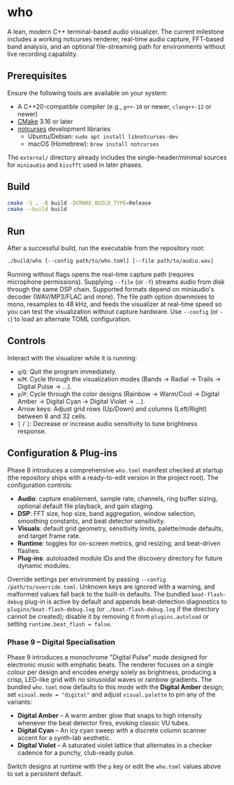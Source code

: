 # who

A lean, modern C++ terminal-based audio visualizer. The current milestone includes a working notcurses renderer, real-time audio capture, FFT-based band analysis, and an optional file-streaming path for environments without live recording capability.

## Prerequisites

Ensure the following tools are available on your system:

- A C++20-compatible compiler (e.g., `g++-10` or newer, `clang++-12` or newer)
- [CMake](https://cmake.org/) 3.16 or later
- [notcurses](https://github.com/dankamongmen/notcurses) development libraries
  - Ubuntu/Debian: `sudo apt install libnotcurses-dev`
  - macOS (Homebrew): `brew install notcurses`

The `external/` directory already includes the single-header/minimal sources for `miniaudio` and `kissfft` used in later phases.

## Build

```bash
cmake -S . -B build -DCMAKE_BUILD_TYPE=Release
cmake --build build
```

## Run

After a successful build, run the executable from the repository root:

```bash
./build/who [--config path/to/who.toml] [--file path/to/audio.wav]
```

Running without flags opens the real-time capture path (requires microphone permissions). Supplying `--file` (or `-f`) streams audio from disk through the same DSP chain. Supported formats depend on miniaudio's decoder (WAV/MP3/FLAC and more). The file path option downmixes to mono, resamples to 48 kHz, and feeds the visualizer at real-time speed so you can test the visualization without capture hardware. Use `--config` (or `-c`) to load an alternate TOML configuration.

## Controls

Interact with the visualizer while it is running:

- `q`/`Q`: Quit the program immediately.
- `m`/`M`: Cycle through the visualization modes (Bands → Radial → Trails → Digital Pulse → …).
- `p`/`P`: Cycle through the color designs (Rainbow → Warm/Cool → Digital Amber → Digital Cyan → Digital Violet → …).
- Arrow keys: Adjust grid rows (Up/Down) and columns (Left/Right) between 8 and 32 cells.
- `[` / `]`: Decrease or increase audio sensitivity to tune brightness response.

## Configuration & Plug-ins

Phase 8 introduces a comprehensive `who.toml` manifest checked at startup (the repository ships with a ready-to-edit version in the project root). The configuration controls:

- **Audio**: capture enablement, sample rate, channels, ring buffer sizing, optional default file playback, and gain staging.
- **DSP**: FFT size, hop size, band aggregation, window selection, smoothing constants, and beat detector sensitivity.
- **Visuals**: default grid geometry, sensitivity limits, palette/mode defaults, and target frame rate.
- **Runtime**: toggles for on-screen metrics, grid resizing, and beat-driven flashes.
- **Plug-ins**: autoloaded module IDs and the discovery directory for future dynamic modules.

Override settings per environment by passing `--config /path/to/override.toml`. Unknown keys are ignored with a warning, and malformed values fall back to the built-in defaults. The bundled `beat-flash-debug` plug-in is active by default and appends beat-detection diagnostics to `plugins/beat-flash-debug.log` (or `./beat-flash-debug.log` if the directory cannot be created); disable it by removing it from `plugins.autoload` or setting `runtime.beat_flash = false`.

### Phase 9 – Digital Specialisation

Phase 9 introduces a monochrome "Digital Pulse" mode designed for electronic music with emphatic beats. The renderer focuses on
a single colour per design and encodes energy solely as brightness, producing a crisp, LED-like grid with no sinusoidal waves or
rainbow gradients. The bundled `who.toml` now defaults to this mode with the **Digital Amber** design; set `visual.mode = "digital"`
and adjust `visual.palette` to pin any of the variants:

- **Digital Amber** – A warm amber glow that snaps to high intensity whenever the beat detector fires, evoking classic VU tubes.
- **Digital Cyan** – An icy cyan sweep with a discrete column scanner accent for a synth-lab aesthetic.
- **Digital Violet** – A saturated violet lattice that alternates in a checker cadence for a punchy, club-ready pulse.

Switch designs at runtime with the `p` key or edit the `who.toml` values above to set a persistent default.
